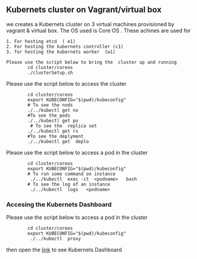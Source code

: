 ##  Kubernets cluster on  Vagrant/virtual box 
 we creates  a Kubernets cluster on 3 virtual machines provisioned by vagrant & virtual box. The OS used is Core OS   . 
 These achines are used for 
 
    1. For hosting etcd  ( e1)
    2. For hosting the kubernets controller (c1)
    3. for hosting the kubernets worker  (w1)
     
    Please use the script below to bring the  cluster up and running  
            cd cluster/coreos
            ./clusterSetup.sh  

 Please use the script below to  access the cluster  
      
            cd cluster/coreos
            export KUBECONFIG="$(pwd)/kubeconfig"
            # To see the nods  
            ./../kubectl get no 
            #To see the pods  
            ./../kubectl get po
             # To see the  replica set   
            ./../kubectl get rs 
            #To see the deplyment  
            ./../kubectl get  deplo 


Please use the script below to  access a pod in the cluster    
      
            cd cluster/coreos
            export KUBECONFIG="$(pwd)/kubeconfig"
            # To run some command on instance   
             ./../kubectl  exec -it  <podname>   bash
            # To see the log of an instance  
             ./../kubectl  logs   <podname> 

### Accesing the Kubernets Dashboard  
Please use the script below to  access a pod in the cluster    
      
            cd cluster/coreos
            export KUBECONFIG="$(pwd)/kubeconfig"
             ./../kubectl  proxy 

then open the [link](http://127.0.0.1:8001/ui)  to see Kubernets Dashboard  